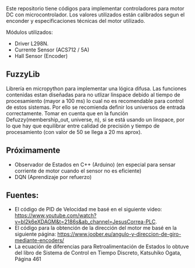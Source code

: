Este repositorio tiene códigos para implementar controladores para motor DC con microcontrolador. Los valores utilizados están calibrados segun el enconder y especificaciones técnicas del motor utilizado.

Módulos utilizados:
- Driver L298N.
- Currente Sensor (ACS712 / 5A)
- Hall Sensor (Encoder)

## FuzzyLib
Librería en micropython para implementar una lógica difusa. Las funciones contenidas estan diseñadas para no utlizar linspace debido al tiempo de procesamiento (mayor a 100 ms) lo cual no es recomendable para control de estos sistemas. Por ello se recomienda definir los universos de entrada correctamente.
Tomar en cuenta que en la función Defuzzy(membership_out, universe, n), si se está usando un linspace, por lo que hay que equilibrar entre calidad de precisión y tiempo de procesamiento (con valor de 50 se llega a 20 ms aprox).

## Próximamente
- Observador de Estados en C++ (Arduino) (en especial para sensar corriente de motor cuando el sensor no es eficiente)
- DQN (Aprendizaje por refuerzo)

## Fuentes:
- El código de PID  de Velocidad me basé en el siguiente video: https://www.youtube.com/watch?v=bl2k6eXDAGM&t=2186s&ab_channel=JesusCorrea-PLC.
- El código para la obtención de la dirección del motor me basé en la siguiente página: https://www.joober.eu/angulo-y-direccion-de-giro-mediante-encoders/
- La ecuación de diferencias para Retroalimentación de Estados lo obtuve del libro de Sistema de Control en Tiempo Discreto, Katsuhiko Ogata, Página 461 

